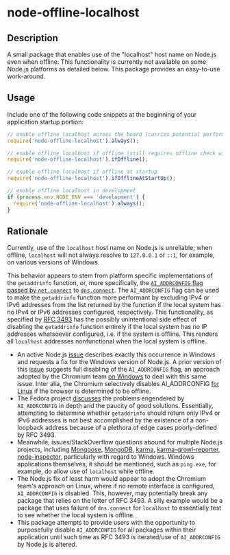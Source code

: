 # node-offline-localhost

## Description

A small package that enables use of the "localhost" host name on Node.js even when offline. This functionality is currently not available on some Node.js platforms as detailed below. This package provides an easy-to-use work-around.

## Usage

Include one of the following code snippets at the beginning of your application startup portion:
```javascript
// enable offline localhost across the board (carries potential performance penalty when online)
require('node-offline-localhost').always();

// enable offline localhost if offline (still requires offline check with every call to net.connect)
require('node-offline-localhost').ifOffline();

// enable offline localhost if offline at startup
require('node-offline-localhost').ifOfflineAtStartUp();

// enable offline localhost in development
if (process.env.NODE_ENV === 'development') {
  require('node-offline-localhost').always();
}
```

## Rationale

Currently, use of the `localhost` host name on Node.js is unreliable; when offline, `localhost` will not always resolve to `127.0.0.1` or `::1`, for example, on various versions of Windows.

This behavior appears to stem from platform specific implementations of the `getaddrinfo` function, or, more specifically, the [`AI_ADDRCONFIG` flag passed by `net.connect`](https://github.com/nodejs/node/blob/master/lib/net.js#L1012) to [`dns.connect`](https://github.com/nodejs/node/blob/master/lib/dns.js#L121). The `AI_ADDRCONFIG` flag can be used to make the `getaddrinfo` function more performant by excluding IPv4 or IPv6 addresses from the list returned by the function if the local system has no IPv4 or IPv6 addresses configured, respectively. This functionality, as specified by [RFC 3493](https://www.ietf.org/rfc/rfc3493.txt) has the possibly unintentional side effect of disabling the `getaddrinfo` function entirely if the local system has no IP addresses whatsoever configured, i.e. if the system is offline. This renders all `localhost` addresses nonfunctional when the local system is offline.

* An active Node.js [issue](https://github.com/nodejs/node/issues/11320) describes exactly this occurrence in Windows and requests a fix for the Windows version of Node.js. A prior version of this [issue](https://github.com/nodejs/node-v0.x-archive/issues/25489) suggests full disabling of the `AI_ADDRCONFIG` flag, an approach adopted by the Chromium team [on Windows](https://chromium.googlesource.com/chromium/src/net/+/e80513ca05b7aae855297e09748c76686bdad9ab/dns/host_resolver_proc.cc#156) to deal with this same issue. Inter alia, the Chromium selectively disables AI_ADDRCONFIG [for Linux](https://chromium.googlesource.com/chromium/src/net/+/e80513ca05b7aae855297e09748c76686bdad9ab/dns/host_resolver_proc.cc#184) if the browser is determined to be offline.
* The Fedora project [discusses](https://fedoraproject.org/wiki/QA/Networking/NameResolution/ADDRCONFIG) the problems engendered by `AI_ADDRCONFIG` in depth and the paucity of good solutions. Essentially, attempting to determine whether `getaddrinfo` should return only IPv4 or IPv6 addresses is not best accomplished by the existence of a non-loopback address because of a plethora of edge cases poorly-defined by RFC 3493.
* Meanwhile, issues/StackOverflow questions abound for multiple Node.js projects, including [Mongoose](http://stackoverflow.com/questions/29178484/mongoose-cant-connect-without-internet), [MongoDB](http://stackoverflow.com/questions/29178484/mongoose-cant-connect-without-internet), [karma](https://github.com/karma-runner/karma/issues/2050), [karma-growl-reporter](https://github.com/karma-runner/karma-growl-reporter/issues/20), [node-inspector](https://github.com/node-inspector/node-inspector/issues/645), particularly with regard to Windows. Windows applications themselves, it should be mentioned, such as `ping.exe`, for example, do allow use of `localhost` while offline.
* The Node.js fix of least harm would appear to adopt the Chromium team's approach on Linux, where if no remote interface is configured, `AI_ADDRCONFIG` is disabled. This, however, may potentially break any package that relies on the letter of RFC 3493. A silly example would be a package that uses failure of `dns.connect` for `localhost` to essentially test to see whether the local system is offline.
* This package attempts to provide users with the opportunity to purposefully disable `AI_ADDRCONFIG` for all packages within their application until such time as RFC 3493 is iterated/use of `AI_ADDRCONFIG` by Node.js is altered.
